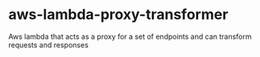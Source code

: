 # aws-lambda-proxy-transformer
Aws lambda that acts as a proxy for a set of endpoints and can transform requests and responses
